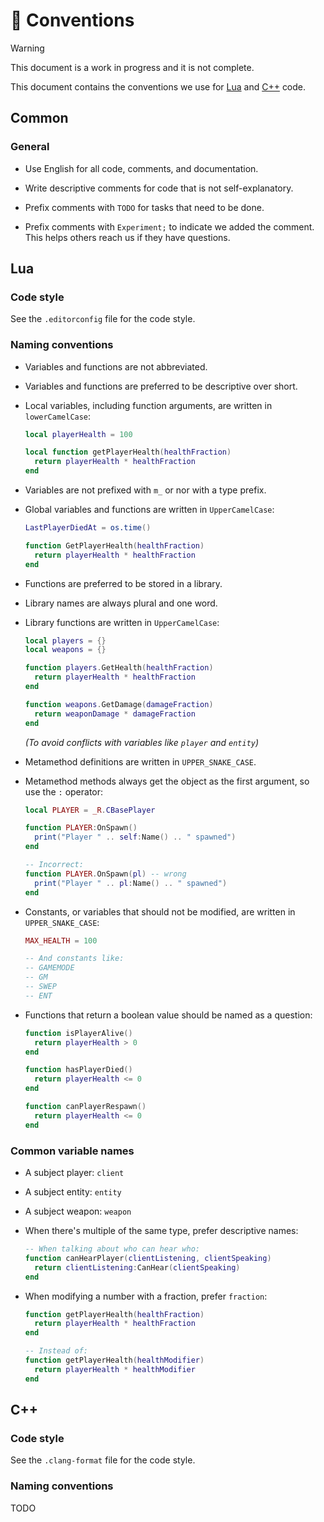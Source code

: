 # 📔 Conventions

> [!WARNING]
> This document is a work in progress and it is not complete.

This document contains the conventions we use for [Lua](#lua) and [C++](#c) code.

## Common

### General

- Use English for all code, comments, and documentation.

- Write descriptive comments for code that is not self-explanatory.

- Prefix comments with `TODO` for tasks that need to be done.

- Prefix comments with `Experiment;` to indicate we added the comment. This helps others reach us if they have questions.

## Lua

### Code style

See the `.editorconfig` file for the code style.

### Naming conventions

- Variables and functions are not abbreviated.

- Variables and functions are preferred to be descriptive over short.

- Local variables, including function arguments, are written in `lowerCamelCase`:

  ```lua
  local playerHealth = 100

  local function getPlayerHealth(healthFraction)
    return playerHealth * healthFraction
  end
  ```

- Variables are not prefixed with `m_` or nor with a type prefix.

- Global variables and functions are written in `UpperCamelCase`:

  ```lua
  LastPlayerDiedAt = os.time()

  function GetPlayerHealth(healthFraction)
    return playerHealth * healthFraction
  end
  ```

- Functions are preferred to be stored in a library.

- Library names are always plural and one word.

- Library functions are written in `UpperCamelCase`:

  ```lua
  local players = {}
  local weapons = {}

  function players.GetHealth(healthFraction)
    return playerHealth * healthFraction
  end

  function weapons.GetDamage(damageFraction)
    return weaponDamage * damageFraction
  end
  ```

  *(To avoid conflicts with variables like `player` and `entity`)*

- Metamethod definitions are written in `UPPER_SNAKE_CASE`.

- Metamethod methods always get the object as the first argument, so use the `:` operator:

  ```lua
  local PLAYER = _R.CBasePlayer

  function PLAYER:OnSpawn()
    print("Player " .. self:Name() .. " spawned")
  end

  -- Incorrect:
  function PLAYER.OnSpawn(pl) -- wrong
    print("Player " .. pl:Name() .. " spawned")
  end
  ```

- Constants, or variables that should not be modified, are written in `UPPER_SNAKE_CASE`:

  ```lua
  MAX_HEALTH = 100

  -- And constants like:
  -- GAMEMODE
  -- GM
  -- SWEP
  -- ENT
  ```

- Functions that return a boolean value should be named as a question:

  ```lua
  function isPlayerAlive()
    return playerHealth > 0
  end

  function hasPlayerDied()
    return playerHealth <= 0
  end

  function canPlayerRespawn()
    return playerHealth <= 0
  end
  ```

### Common variable names

- A subject player: `client`

- A subject entity: `entity`

- A subject weapon: `weapon`

- When there's multiple of the same type, prefer descriptive names:

  ```lua
  -- When talking about who can hear who:
  function canHearPlayer(clientListening, clientSpeaking)
    return clientListening:CanHear(clientSpeaking)
  end
  ```

- When modifying a number with a fraction, prefer `fraction`:

  ```lua
  function getPlayerHealth(healthFraction)
    return playerHealth * healthFraction
  end

  -- Instead of:
  function getPlayerHealth(healthModifier)
    return playerHealth * healthModifier
  end
  ```

## C++

### Code style

See the `.clang-format` file for the code style.

### Naming conventions

TODO

